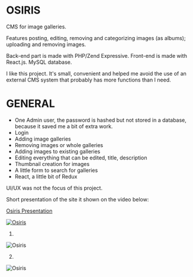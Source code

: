 # OSIRIS

CMS for image galleries. 

Features posting, editing, removing and categorizing images (as albums); uploading and removing images.

Back-end part is made with PHP/Zend Expressive. Front-end is made with React.js. MySQL database.

I like this project. It's small, convenient and helped me avoid the use of an external CMS system that probably has more functions than I need.

# GENERAL

- One Admin user, the password is hashed but not stored in a database, because it saved me a bit of extra work.
- Login
- Adding image galleries
- Removing images or whole galleries
- Adding images to existing galleries
- Editing everything that can be edited, title, description
- Thumbnail creation for images 
- A little form to search for galleries
- React, a little bit of Redux


UI/UX was not the focus of this project.

Short presentation of the site it shown on the video below:

[Osiris Presentation](https://youtu.be/njz9Wc3Eod4 "OSIRIS PRESENTATION")

[![Osiris](https://i.ytimg.com/vi/njz9Wc3Eod4/hqdefault.jpg)](https://youtu.be/njz9Wc3Eod4 "OSIRIS PRESENTATION")

1.

![Osiris](https://i.imgur.com/bnNVjqm.png)

2.

![Osiris](https://i.imgur.com/1QkfnVA.png)
